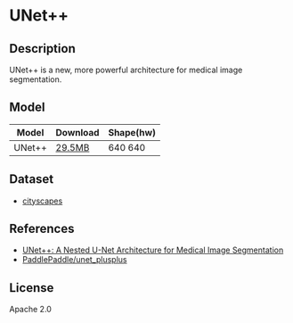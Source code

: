 <!--- SPDX-License-Identifier: Apache 2.0 -->

# UNet++

## Description

UNet++ is a new, more powerful architecture for medical image segmentation.

## Model

| Model            | Download                               | Shape(hw) |
| ---------------- |:-------------------------------------- |:--------- |
| UNet++           | [29.5MB](unet_plusplus_cityscapes.zip) | 640 640   |

## Dataset

* [cityscapes](https://www.cityscapes-dataset.com/)

## References

* [UNet++: A Nested U-Net Architecture for Medical Image Segmentation](https://arxiv.org/abs/1807.10165)
* [PaddlePaddle/unet_plusplus](https://github.com/PaddlePaddle/PaddleSeg/tree/release/2.6/configs/unet_plusplus)

## License

Apache 2.0
